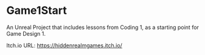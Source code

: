 # Game1Start
An Unreal Project that includes lessons from Coding 1, as a starting point for Game Design 1.

Itch.io URL: https://hiddenrealmgames.itch.io/